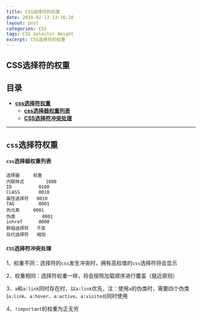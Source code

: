 ```yaml
---
title: CSS选择符的权重
date: 2018-02-13 13:16:28
layout: post
categories: CSS
tags: CSS Selector Weight
excerpt: CSS选择符的权重
---
```

## CSS选择符的权重 <span id="home">

## 目录

* **[css选择符权重 ](#1)**
 	* **[css选择器权重列表 ](#1.1)**
 	* **[CSS选择符冲突处理 ](#1.2)**

------

## `css`选择符权重 <span id="1">
#### `css`选择器权重列表 <span id="1.1">

	选择器		权重
	内联样式		1000
	ID			0100
	CLASS		0010
	属性选择符	0010
	TAG			0001
	伪元素		0001
	伪类			0001
	inhref		0000
	群组选择符	不变
	后代选择符	相加

#### `CSS`选择符冲突处理 <span id="1.2">

1、权重不同：选择符的`css`发生冲突时，拥有高权值的`css`选择符将会显示

2、权重相同：选择符权重一样，将会按照加载顺序进行覆盖（就近原则）

3、`a`和`a:link`同时存在时，以`a:link`优先，注：使用`a`的伪类时，需要四个伪类(`a:link`、`a:hover`、`a:active`、`a:visited`)同时使用

4、`!important`的权重为正无穷
